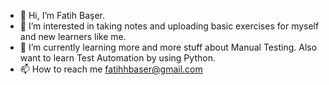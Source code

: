 - 👋 Hi, I’m Fatih Başer.
- 👀 I’m interested in taking notes and uploading basic exercises for myself and new learners like me.
- 🌱 I’m currently learning more and more stuff about Manual Testing. Also want to learn Test Automation by using Python.
- 📫 How to reach me fatihhbaser@gmail.com

<!---
fbaserr/fbaserr is a ✨ special ✨ repository because its `README.md` (this file) appears on your GitHub profile.
You can click the Preview link to take a look at your changes.
--->
